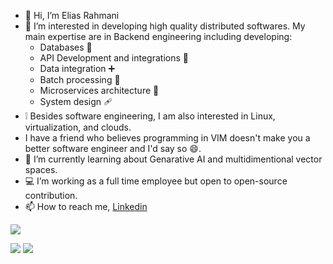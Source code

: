 - 👋 Hi, I’m Elias Rahmani
- 👀 I’m interested in developing high quality distributed softwares. My main expertise are in Backend engineering including developing:
   -  Databases 🏬
   -  API Development and integrations 🔌
   -  Data integration ➕
   -  Batch processing 🔡
   -  Microservices architecture 🧬
   -  System design 🩹
- ❕ Besides software engineering, I am also interested in Linux, virtualization, and clouds.
- I have a friend who believes programming in VIM doesn't make you a better software engineer and I'd say so 😄.
- 🌱 I’m currently learning about Genarative AI and multidimentional vector spaces.
- 💻 I’m working as a full time employee but open to open-source contribution.
- 📫 How to reach me, [Linkedin](https://ir.linkedin.com/in/elias-rahmani)

<!---
fractalliter/fractalliter is a ✨ special ✨ repository because its `README.md` (this file) appears on your GitHub profile.
You can click the Preview link to take a look at your changes.
--->
![](http://github-profile-summary-cards.vercel.app/api/cards/profile-details?username=fractalliter&theme=default)

![](http://github-profile-summary-cards.vercel.app/api/cards/repos-per-language?username=fractalliter&theme=default)
![](http://github-profile-summary-cards.vercel.app/api/cards/stats?username=fractalliter&theme=default)
